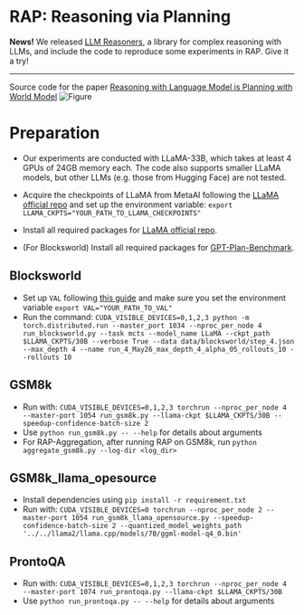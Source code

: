 # RAP: Reasoning via Planning
**News!** We released [LLM Reasoners](https://github.com/Ber666/llm-reasoners), a library for complex reasoning with LLMs, and include the code to reproduce some experiments in RAP. Give it a try!

---
Source code for the paper [Reasoning with Language Model is Planning with World Model](https://arxiv.org/abs/2305.14992)
![Figure](assets/figure_full.png)

# Preparation

- Our experiments are conducted with LLaMA-33B, which takes at least 4 GPUs of 24GB memory each. The code also supports smaller LLaMA models, but other LLMs (e.g. those from Hugging Face) are not tested.

- Acquire the checkpoints of LLaMA from MetaAI following the [LLaMA official repo](https://github.com/facebookresearch/llama) and set up the environment variable: ```export LLAMA_CKPTS="YOUR_PATH_TO_LLAMA_CHECKPOINTS"```

- Install all required packages for [LLaMA official repo](https://github.com/facebookresearch/llama).

- (For Blocksworld) Install all required packages for [GPT-Plan-Benchmark](gpt-plan-benchmark/gpt_plan_test/requirements.txt).

## Blocksworld
- Set up `VAL` following [this guide](gpt-plan-benchmark/gpt_plan_test/README.md) and make sure you set the environment variable ```export VAL="YOUR_PATH_TO_VAL"```
- Run the command: ```CUDA_VISIBLE_DEVICES=0,1,2,3 python -m torch.distributed.run --master_port 1034 --nproc_per_node 4 run_blocksworld.py --task mcts --model_name LLaMA --ckpt_path $LLAMA_CKPTS/30B --verbose True --data data/blocksworld/step_4.json --max_depth 4 --name run_4_May26_max_depth_4_alpha_05_rollouts_10 --rollouts 10```

## GSM8k
- Run with: ```CUDA_VISIBLE_DEVICES=0,1,2,3 torchrun --nproc_per_node 4 --master-port 1054 run_gsm8k.py --llama-ckpt $LLAMA_CKPTS/30B --speedup-confidence-batch-size 2```
- Use `python run_gsm8k.py -- --help` for details about arguments
- For RAP-Aggregation, after running RAP on GSM8k, run `python aggregate_gsm8k.py --log-dir <log_dir>`

## GSM8k_llama_opesource
- Install dependencies using `pip install -r requirement.txt`
- Run with: ```CUDA_VISIBLE_DEVICES=0 torchrun --nproc_per_node 2 --master-port 1054 run_gsm8k_llama_opensource.py --speedup-confidence-batch-size 2 --quantized_model_weights_path '../../llama2/llama.cpp/models/7B/ggml-model-q4_0.bin'```

## ProntoQA
- Run with: ```CUDA_VISIBLE_DEVICES=0,1,2,3 torchrun --nproc_per_node 4 --master-port 1074 run_prontoqa.py --llama-ckpt $LLAMA_CKPTS/30B```
- Use `python run_prontoqa.py -- --help` for details about arguments
